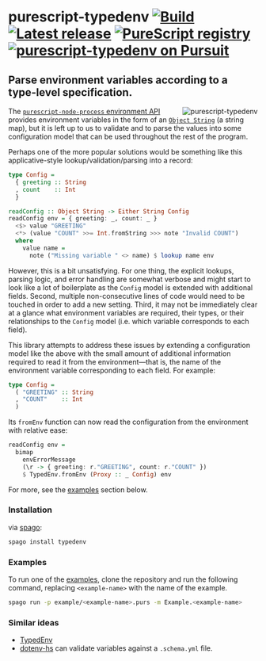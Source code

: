 # purescript-typedenv [![Build](https://github.com/nsaunders/purescript-typedenv/workflows/CI/badge.svg)](https://github.com/nsaunders/purescript-typedenv/actions/workflows/ci.yml) [![Latest release](http://img.shields.io/github/release/nsaunders/purescript-typedenv.svg)](https://github.com/nsaunders/purescript-typedenv/releases) [![PureScript registry](https://img.shields.io/badge/dynamic/json?color=informational&label=registry&query=%24.typedenv.version&url=https%3A%2F%2Fraw.githubusercontent.com%2Fpurescript%2Fpackage-sets%2Fmaster%2Fpackages.json)](https://github.com/purescript/registry) [![purescript-typedenv on Pursuit](https://pursuit.purescript.org/packages/purescript-typedenv/badge)](https://pursuit.purescript.org/packages/purescript-typedenv)
## Parse environment variables according to a type-level specification.

<img src="https://raw.githubusercontent.com/nsaunders/purescript-typedenv/master/img/tile.png" alt="purescript-typedenv" align="right" />

The [`purescript-node-process` environment API](https://pursuit.purescript.org/packages/purescript-node-process/7.0.0/docs/Node.Process#v:getEnv)
provides environment variables in the form of an
[`Object String`](https://pursuit.purescript.org/packages/purescript-foreign-object/2.0.2/docs/Foreign.Object#t:Object)
(a string map), but it is left up to us to validate and to parse the values into some configuration model that can be used
throughout the rest of the program.

Perhaps one of the more popular solutions would be something like this applicative-style lookup/validation/parsing
into a record:

```purescript
type Config =
  { greeting :: String
  , count    :: Int
  }

readConfig :: Object String -> Either String Config
readConfig env = { greeting: _, count: _ }
  <$> value "GREETING"
  <*> (value "COUNT" >>= Int.fromString >>> note "Invalid COUNT")
  where
    value name =
      note ("Missing variable " <> name) $ lookup name env
```

However, this is a bit unsatisfying. For one thing, the explicit lookups, parsing logic, and error handling are somewhat
verbose and might start to look like a lot of boilerplate as the `Config` model is extended with additional fields. Second,
multiple non-consecutive lines of code would need to be touched in order to add a new setting. Third, it may not be
immediately clear at a glance what environment variables are required, their types, or their relationships to the `Config`
model (i.e. which variable corresponds to each field).

This library attempts to address these issues by extending a configuration model like the above with the small amount of
additional information required to read it from the environment⁠—that is, the name of the environment variable corresponding
to each field. For example:

```purescript
type Config =
  ( "GREETING" :: String
  , "COUNT"    :: Int
  )
```

Its `fromEnv` function can now read the configuration from the environment with relative ease:

```purescript
readConfig env =
  bimap
    envErrorMessage
    (\r -> { greeting: r."GREETING", count: r."COUNT" })
    $ TypedEnv.fromEnv (Proxy :: _ Config) env
```

For more, see the [examples](#examples) section below.

### Installation

via [spago](https://github.com/spacchetti/spago):
```bash
spago install typedenv
```

### Examples

To run one of the [examples](example), clone the repository and run the following command, replacing `<example-name>` with the name of the example.

```bash
spago run -p example/<example-name>.purs -m Example.<example-name>
```

### Similar ideas
* [TypedEnv](https://github.com/freight-hub/TypedEnv)
* [dotenv-hs](https://github.com/stackbuilders/dotenv-hs) can validate variables against a `.schema.yml` file.
